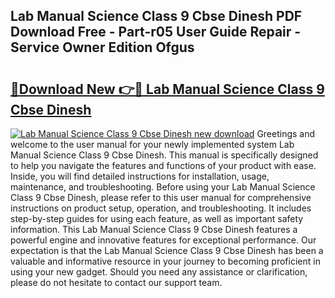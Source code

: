 ## Lab Manual Science Class 9 Cbse Dinesh PDF Download Free - Part-r05 User Guide Repair - Service Owner Edition Ofgus

# <h2><a href="http://bc53069.oget.top/?id=Lab+Manual+Science+Class+9+Cbse+Dinesh">🔗Download New 👉🔴 Lab Manual Science Class 9 Cbse Dinesh</a></h2>

[![Lab Manual Science Class 9 Cbse Dinesh new download](https://i.imgur.com/5g1atiW.png)](http://bc53069.oget.top/?id=Lab+Manual+Science+Class+9+Cbse+Dinesh)
Greetings and welcome to the user manual for your newly implemented system Lab Manual Science Class 9 Cbse Dinesh. This manual is specifically designed to help you navigate the features and functions of your product with ease. Inside, you will find detailed instructions for installation, usage, maintenance, and troubleshooting. Before using your Lab Manual Science Class 9 Cbse Dinesh, please refer to this user manual for comprehensive instructions on product setup, operation, and troubleshooting. It includes step-by-step guides for using each feature, as well as important safety information. This Lab Manual Science Class 9 Cbse Dinesh features a powerful engine and innovative features for exceptional performance. Our expectation is that the Lab Manual Science Class 9 Cbse Dinesh has been a valuable and informative resource in your journey to becoming proficient in using your new gadget. Should you need any assistance or clarification, please do not hesitate to contact our support team.
